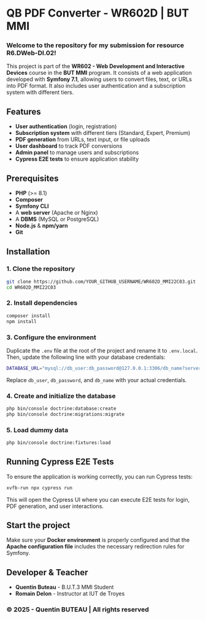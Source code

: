 # QB PDF Converter - WR602D | BUT MMI  

### Welcome to the repository for my submission for resource **R6.DWeb-DI.02**!  
This project is part of the **WR602 - Web Development and Interactive Devices** course in the **BUT MMI** program. It consists of a web application developed with **Symfony 7.1**, allowing users to convert files, text, or URLs into PDF format. It also includes user authentication and a subscription system with different tiers.  

## Features  
- **User authentication** (login, registration)  
- **Subscription system** with different tiers (Standard, Expert, Premium)  
- **PDF generation** from URLs, text input, or file uploads  
- **User dashboard** to track PDF conversions  
- **Admin panel** to manage users and subscriptions  
- **Cypress E2E tests** to ensure application stability  

## Prerequisites  
- **PHP** (>= 8.1)  
- **Composer**  
- **Symfony CLI**  
- A **web server** (Apache or Nginx)  
- A **DBMS** (MySQL or PostgreSQL)  
- **Node.js** & **npm/yarn**  
- **Git**  

## Installation  

### 1. Clone the repository  
```sh
git clone https://github.com/YOUR_GITHUB_USERNAME/WR602D_MMI22C03.git  
cd WR602D_MMI22C03 
```  

### 2. Install dependencies  
```sh
composer install  
npm install  
```  

### 3. Configure the environment  
Duplicate the `.env` file at the root of the project and rename it to `.env.local`. Then, update the following line with your database credentials:  
```sh
DATABASE_URL="mysql://db_user:db_password@127.0.0.1:3306/db_name?serverVersion=10.8.8-MariaDB&charset=utf8mb4"  
```  
Replace `db_user`, `db_password`, and `db_name` with your actual credentials.  

### 4. Create and initialize the database  
```sh
php bin/console doctrine:database:create  
php bin/console doctrine:migrations:migrate  
```  

### 5. Load dummy data  
```sh
php bin/console doctrine:fixtures:load  
```  

## Running Cypress E2E Tests  
To ensure the application is working correctly, you can run Cypress tests:  
```sh
xvfb-run npx cypress run
```  
This will open the Cypress UI where you can execute E2E tests for login, PDF generation, and user interactions.  

## Start the project  
Make sure your **Docker environment** is properly configured and that the **Apache configuration file** includes the necessary redirection rules for Symfony.  

## Developer & Teacher  
- **Quentin Buteau** - B.U.T.3 MMI Student  
- **Romain Delon** - Instructor at IUT de Troyes  

### &copy; 2025 - Quentin BUTEAU | All rights reserved  

